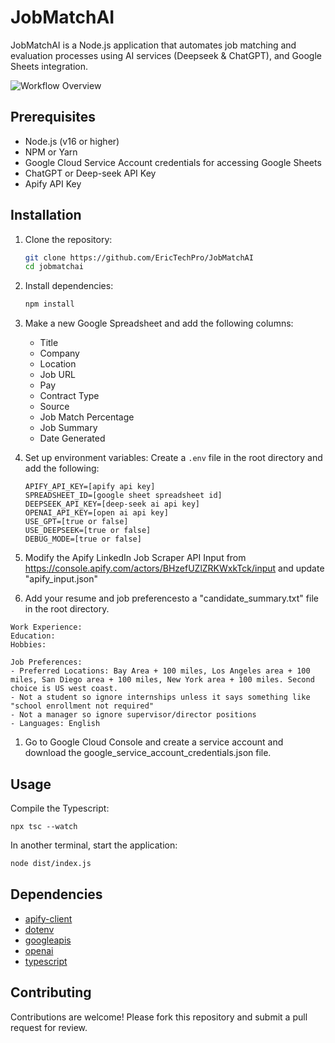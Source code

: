 # JobMatchAI

JobMatchAI is a Node.js application that automates job matching and evaluation processes using AI services (Deepseek & ChatGPT), and Google Sheets integration.

![Workflow Overview](./JobMatchAI-v1.png "Automated Job Search Workflow")

## Prerequisites

- Node.js (v16 or higher)
- NPM or Yarn
- Google Cloud Service Account credentials for accessing Google Sheets
- ChatGPT or Deep-seek API Key
- Apify API Key

## Installation

1. Clone the repository:

   ```bash
   git clone https://github.com/EricTechPro/JobMatchAI
   cd jobmatchai
   ```

2. Install dependencies:

   ```bash
   npm install
   ```
1. Make a new Google Spreadsheet and add the following columns:
   - Title
   - Company
   - Location
   - Job URL
   - Pay
   - Contract Type
   - Source
   - Job Match Percentage
   - Job Summary
   - Date Generated

3. Set up environment variables:
   Create a `.env` file in the root directory and add the following:

   ```env
   APIFY_API_KEY=[apify api key]
   SPREADSHEET_ID=[google sheet spreadsheet id]
   DEEPSEEK_API_KEY=[deep-seek ai api key]
   OPENAI_API_KEY=[open ai api key]
   USE_GPT=[true or false]
   USE_DEEPSEEK=[true or false]
   DEBUG_MODE=[true or false]
   ```

4. Modify the Apify LinkedIn Job Scraper API Input from https://console.apify.com/actors/BHzefUZlZRKWxkTck/input and update "apify_input.json"

1. Add your resume and job preferencesto a "candidate_summary.txt" file in the root directory.

```
Work Experience:
Education:
Hobbies: 

Job Preferences:
- Preferred Locations: Bay Area + 100 miles, Los Angeles area + 100 miles, San Diego area + 100 miles, New York area + 100 miles. Second choice is US west coast. 
- Not a student so ignore internships unless it says something like "school enrollment not required"
- Not a manager so ignore supervisor/director positions
- Languages: English
```

1. Go to Google Cloud Console and create a service account and download the google_service_account_credentials.json file.

## Usage

Compile the Typescript:

```
npx tsc --watch
```

In another terminal, start the application:

```bash
node dist/index.js
```

## Dependencies

- [apify-client](https://www.npmjs.com/package/apify-client)
- [dotenv](https://www.npmjs.com/package/dotenv)
- [googleapis](https://www.npmjs.com/package/googleapis)
- [openai](https://www.npmjs.com/package/openai)
- [typescript](https://www.npmjs.com/package/typescript)

## Contributing

Contributions are welcome! Please fork this repository and submit a pull request for review.
